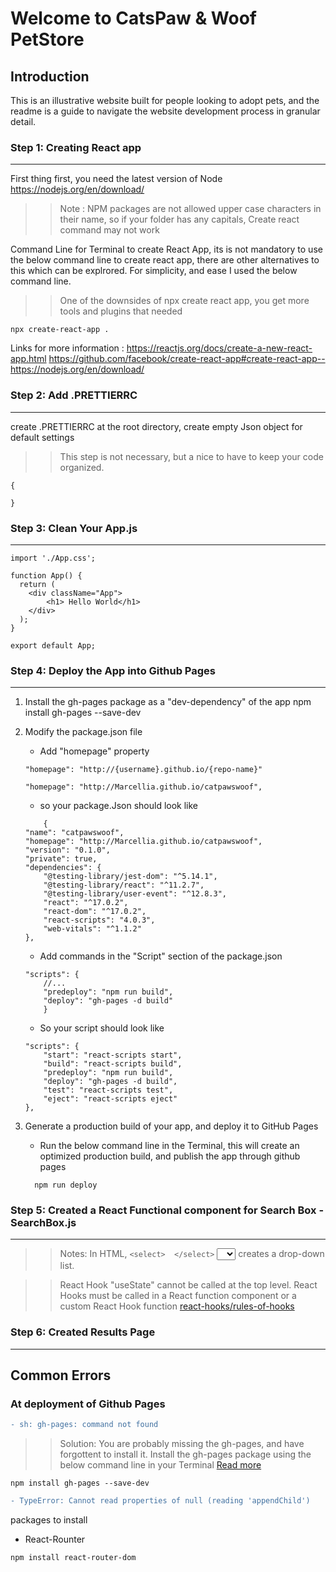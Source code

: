 
Welcome to CatsPaw & Woof PetStore
======

## Introduction

This is an illustrative website built for people looking to adopt pets, and the readme is a guide to navigate the website development process in granular detail.


### Step 1: Creating React app
---

First thing first, you need the latest version of Node
https://nodejs.org/en/download/

> > Note : NPM packages are not allowed upper case characters in their name, so if your folder has any capitals, Create react command may not work

Command Line for Terminal to create React App, its is not mandatory to use the below command line to create react app, there are other alternatives to this which can be explrored. For simplicity, and ease I used the below command line.

> > One of the downsides of npx create react app, you get more tools and plugins that needed

`npx create-react-app .`

Links for more information :
https://reactjs.org/docs/create-a-new-react-app.html
https://github.com/facebook/create-react-app#create-react-app--
https://nodejs.org/en/download/

### Step 2: Add .PRETTIERRC
---

create .PRETTIERRC at the root directory, create empty Json object for default settings

>> This step is not necessary, but a nice to have to keep your code organized.  

```
{

}
```

### Step 3: Clean Your App.js
---

```
import './App.css';

function App() {
  return (
    <div className="App">
        <h1> Hello World</h1>
    </div>
  );
}

export default App;
```


### Step 4: Deploy the App into Github Pages
---

1. Install the gh-pages package as a "dev-dependency" of the app
npm install gh-pages --save-dev
2. Modify the package.json file
    * Add "homepage" property 
    ```
    "homepage": "http://{username}.github.io/{repo-name}"
    ```
    ```
    "homepage": "http://Marcellia.github.io/catpawswoof",
    ```
    * so your package.Json should look like 

    ```
        {
    "name": "catpawswoof",
    "homepage": "http://Marcellia.github.io/catpawswoof",
    "version": "0.1.0",
    "private": true,
    "dependencies": {
        "@testing-library/jest-dom": "^5.14.1",
        "@testing-library/react": "^11.2.7",
        "@testing-library/user-event": "^12.8.3",
        "react": "^17.0.2",
        "react-dom": "^17.0.2",
        "react-scripts": "4.0.3",
        "web-vitals": "^1.1.2"
    },
    ```
    * Add commands in the "Script" section of the package.json
    ```
    "scripts": {
        //...
        "predeploy": "npm run build",
        "deploy": "gh-pages -d build"
        }
    ```
    * So your script should look like 
    ```
    "scripts": {
        "start": "react-scripts start",
        "build": "react-scripts build",
        "predeploy": "npm run build",
        "deploy": "gh-pages -d build",
        "test": "react-scripts test",
        "eject": "react-scripts eject"
    },
    ```
3. Generate a production build of your app, and deploy it to GitHub Pages

    * Run the below command line in the Terminal, this will create an optimized production build, and publish the app through github pages
    ```
      npm run deploy
    ``` 

### Step 5: Created a React Functional component for Search Box - SearchBox.js
---

> > Notes: In HTML, 
```<select>  </select>```
<select><option/><option>1</option> <option>2 </option> </select>
creates a drop-down list.

> > React Hook "useState" cannot be called at the top level. React Hooks must be called in a React function component or a custom React Hook function [react-hooks/rules-of-hooks](https://reactjs.org/docs/hooks-rules.html)

### Step 6: Created Results Page
---




## Common Errors 

### At deployment of Github Pages 

```diff
- sh: gh-pages: command not found

```
>> Solution: You are probably missing the gh-pages, and have forgottent to install it. Install the gh-pages package using the below command line in your Terminal [Read more](https://www.npmjs.com/package/gh-pages) 

```
npm install gh-pages --save-dev
```


```diff
- TypeError: Cannot read properties of null (reading 'appendChild')
```



packages to install

* React-Rounter 
```
npm install react-router-dom
```